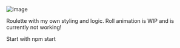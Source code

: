 ![image](https://user-images.githubusercontent.com/45149278/173682211-6c8f3470-f67e-402e-949a-3a5e336c7fe7.png)

Roulette with my own styling and logic. Roll animation is WIP and is currently not working!

Start with npm start
